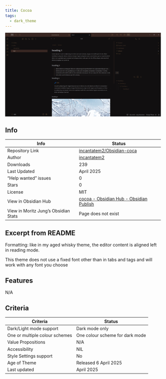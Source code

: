 ```yaml
---
title: Cocoa
tags:
  - dark_theme
---
```


<img src="https://raw.githubusercontent.com/incantatem2/Obsidian-cocoa/refs/heads/main/images/cocoa-screenshot.jpg">

## Info

|Info|Status|
|---|---|
|Repository Link|[incantatem2/Obsidian-coca](https://github.com/incantatem2/Obsidian-cocoa)|
|Author|[incantatem2](https://github.com/incantatem2)|
|Downloads|239|
|Last Updated|April 2025|
|“Help wanted” issues|0|
|Stars|0|
|License|MIT|
|View in Obsidian Hub|[cocoa \- Obsidian Hub \- Obsidian Publish](https://publish.obsidian.md/hub/02+-+Community+Expansions/02.05+All+Community+Expansions/Themes/cocoa)|
|View in Moritz Jung’s Obsidian Stats|Page does not exist|

## Excerpt from README

Formatting: like in my aged whisky theme, the editor content is aligned left in reading mode.

This theme does not use a fixed font other than in tabs and tags and will work with any font you choose

## Features

N/A

## Criteria

|Criteria|Status|
|---|---|
|Dark/Light mode support|Dark mode only|
|One or multiple colour schemes|One colour scheme for dark mode|
|Value Propositions|N/A|
|Accessibility|NIL|
|Style Settings support|No|
|Age of Theme|Released 6 April 2025|
|Last updated|April 2025|

